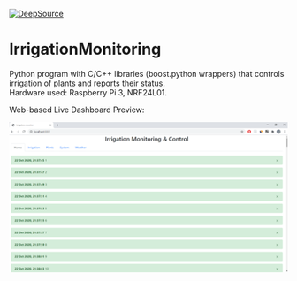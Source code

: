 [![DeepSource](https://static.deepsource.io/deepsource-badge-light-mini.svg)](https://deepsource.io/gh/mkuliberda/IrrigationMonitoring/?ref=repository-badge)

# IrrigationMonitoring

Python program with C/C++ libraries (boost.python wrappers) that controls irrigation of plants and reports their status.\
Hardware used: Raspberry Pi 3, NRF24L01.

Web-based Live Dashboard Preview:

![Home Tab](Dashboard/HomeTab.png)
